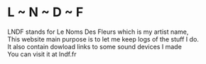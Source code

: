 # L ~ N ~ D ~ F
LNDF stands for Le Noms Des Fleurs which is my artist name,<br>
This website main purpose is to let me keep logs of the stuff I do.<br>
It also contain dowload links to some sound devices I made<br>
You can visit it at lndf.fr
